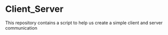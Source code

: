 # Client_Server
This repository contains a script to help us create a simple client and server communication

